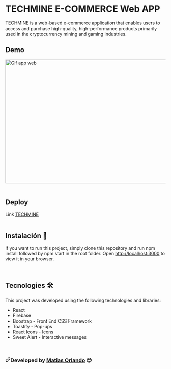 # TECHMINE E-COMMERCE Web APP

TECHMINE is a web-based e-commerce application that enables users to access and purchase high-quality, high-performance products primarily used in the cryptocurrency mining and gaming industries.

## Demo

<img width= "690px"  height="388px" alt="Gif app web" src=./public/images/techmine.gif>

<br>
<br>

## Deploy

<p> Link  <a href="https://proyectotechreact-orlando.vercel.app/">TECHMINE</a>
<br>
<br>
  
  
## Instalación 🔧

If you want to run this project, simply clone this repository and run npm install followed by npm start in the root folder. Open [http://localhost:3000](http://localhost:3000) to view it in your browser.

<br>

## Tecnologies 🛠️

This project was developed using the following technologies and libraries:

<ul>
<li>React</li>
<li>Firebase</li>
<li>Boostrap - Front End CSS Framework</li>
<li>Toastify - Pop-ups</li>
<li>React Icons - Icons</li>
<li>Sweet Alert - Interactive messages</li>
</ul>

<br>

<h3 dir="auto"><svg class="octicon octicon-link" viewBox="0 0 16 16" version="1.1" width="16" height="16" aria-hidden="true"><path fill-rule="evenodd" d="M7.775 3.275a.75.75 0 001.06 1.06l1.25-1.25a2 2 0 112.83 2.83l-2.5 2.5a2 2 0 01-2.83 0 .75.75 0 00-1.06 1.06 3.5 3.5 0 004.95 0l2.5-2.5a3.5 3.5 0 00-4.95-4.95l-1.25 1.25zm-4.69 9.64a2 2 0 010-2.83l2.5-2.5a2 2 0 012.83 0 .75.75 0 001.06-1.06 3.5 3.5 0 00-4.95 0l-2.5 2.5a3.5 3.5 0 004.95 4.95l1.25-1.25a.75.75 0 00-1.06-1.06l-1.25 1.25a2 2 0 01-2.83 0z"></path></svg></>Developed by  <a href="https://github.com/Matiaso2194">Matias Orlando</a> <g-emoji class="g-emoji" alias="blush" fallback-src="https://github.githubassets.com/images/icons/emoji/unicode/1f60a.png">😊</g-emoji></h3>
